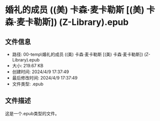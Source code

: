 ﻿# 婚礼的成员 ((美) 卡森·麦卡勒斯 [(美) 卡森·麦卡勒斯]) (Z-Library).epub

## 文件信息
- 路径: 00-temp\婚礼的成员 ((美) 卡森·麦卡勒斯 [(美) 卡森·麦卡勒斯]) (Z-Library).epub
- 大小: 219.67 KB
- 创建时间: 2024/4/9 17:37:49
- 最后修改时间: 2024/4/9 17:37:49
- 文件类型: .epub

## 文件描述
这是一个.epub类型的文件。

